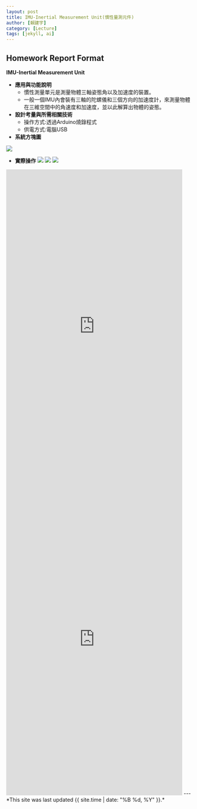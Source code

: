 ```yaml
---
layout: post
title: IMU-Inertial Measurement Unit(慣性量測元件)
author: [賴建宇]
category: [Lecture]
tags: [jekyll, ai]
---
```

## Homework Report Format
**IMU-Inertial Measurement Unit**<br>
* **應用與功能說明**<br>
  - 慣性測量單元是測量物體三軸姿態角以及加速度的裝置。
  - 一般一個IMU內會裝有三軸的陀螺儀和三個方向的加速度計，來測量物體在三維空間中的角速度和加速度，並以此解算出物體的姿態。
* **設計考量與所需相關技術**
  - 操作方式:透過Arduino燒錄程式
  - 供電方式:電腦USB
* **系統方塊圖**<br>

![](https://github.com/ouo0725/MCU-project/blob/main/images/S__4333570.jpg?raw=true)

* **實際操作**
![](https://github.com/ouo0725/MCU-project/blob/main/images/IMG_0900.JPG?raw=true)
![](https://github.com/ouo0725/MCU-project/blob/main/images/IMG_0901.JPG?raw=true)
![](https://github.com/ouo0725/MCU-project/blob/main/images/cdv_photo_16850090261.jpg?raw=true)
<iframe width="473" height="840" src="https://www.youtube.com/embed/9KdMP6trdgM" title="" frameborder="0" allow="accelerometer; autoplay; clipboard-write; encrypted-media; gyroscope; picture-in-picture; web-share" allowfullscreen></iframe>

<iframe width="473" height="840" src="https://www.youtube.com/embed/SDXN8wvpgIc" title="心跳血氧" frameborder="0" allow="accelerometer; autoplay; clipboard-write; encrypted-media; gyroscope; picture-in-picture; web-share" allowfullscreen></iframe>
---
*This site was last updated {{ site.time | date: "%B %d, %Y" }}.*


